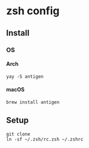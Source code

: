 # zsh config

## Install

### OS

#### Arch

```
yay -S antigen
```

#### macOS

```
brew install antigen
```

## Setup

```
git clone
ln -sf ~/.zsh/rc.zsh ~/.zshrc
```
